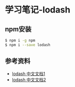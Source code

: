 
# 学习笔记-lodash

## npm安装

```bash
$ npm i -g npm
$ npm i --save lodash
```




## 参考资料
* [lodash 中文文档1](http://lodashjs.com/docs/)
* [lodash 中文文档2](http://www.css88.com/doc/lodash/)
